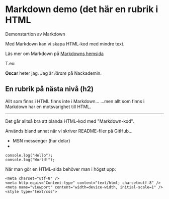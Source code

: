 # Markdown demo (det här en rubrik i HTML
Demonstartion av Markdown

Med Markdown kan vi skapa HTML-kod med mindre text.

Läs mer om Markdown på [Markdowns hemsida](https://daringfireball.net/projects/markdown/basics)

T.ex:

**Oscar** heter jag. Jag är _lärare_ på Nackademin.

## En rubrik på nästa nivå (h2)

Allt som finns i HTML finns inte i Markdown...
...men allt som finns i Markdown har en motsvarighet till HTML.

<hr>

Det går alltså bra att blanda HTML-kod med "Markdown-kod". 

Används bland annat när vi skriver README-filer på GitHub...
* MSN messenger (har delar)
* 

```
console.log("Hello");
console.log("World!");
```

När man gör en HTML-sida behöver man i högst upp:


    <meta charset="utf-8" />
    <meta http-equiv="Content-type" content="text/html; charset=utf-8" />
    <meta name="viewport" content="width=device-width, initial-scale=1" />
    <style type="text/css">


